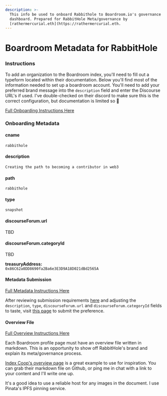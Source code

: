 ```yaml
---
description: >-
  This info be used to onboard Rabbithole to Boardroom.io's governance reporting
  dashboard. Prepared for RabbitHole Meta/governance by
  [rathermercurial.eth](https://rathermercurial.eth.
---
```


# Boardroom Metadata for RabbitHole

### Instructions

To add an organization to the Boardroom index, you'll need to fill out a typeform located within their documentation. Below you'll find most of the information needed to set up a boardroom account. You'll need to add your preferred brand message into the `description` field and enter the Discourse URL's if used. I've double-checked on their discord to make sure this is the correct configuration, but documentation is limited so 🤷

[Full Onboarding Instructions Here](https://docs.boardroom.info/adding-your-project/adding-your-project)

### Onboarding Metadata

#### cname

`rabbithole`

#### description

`Creating the path to becoming a contributor in web3`

#### path

`rabbithole`

#### type

`snapshot`

#### discourseForum.url

TBD

#### discourseForum.categoryId

TBD

**treasuryAddress:**\
`0x86C62a0DD8690fa2Ba6e3E3D9A18D021dBd2565A`

#### Metadata Submission

[Full Metadata Instructions Here](https://docs.boardroom.info/adding-your-project/adding-your-project/2.-submit-your-metadata)

After reviewing submission requirements [here](https://docs.boardroom.info/adding-your-project/adding-your-project/protocol-information) and adjusting the `description`, `type`, `discourseForum.url` and `discourseForum.categoryId` fields to taste, visit [this page](https://docs.boardroom.info/adding-your-project/adding-your-project/2.-submit-your-metadata) to submit the preference.

#### Overview File

[Full Overview Instructions Here](https://github.com/boardroom-inc/protocol-Info/blob/main/protocols/indexCoop/overview.md)

Each Boardroom profile page must have an overview file written in markdown. This is an opportunity to show off RabbitHole's brand and explain its meta/governance process.

[Index Coop's overview page](https://github.com/boardroom-inc/protocol-Info/blob/main/protocols/indexCoop/overview.md) is a great example to use for inspiration. You can grab their markdown file on Github, or ping me in chat with a link to your content and I'll write one up.

It's a good idea to use a reliable host for any images in the document. I use Pinata's IPFS pinning service.
